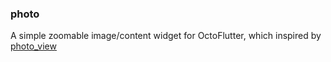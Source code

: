 ### photo

A simple zoomable image/content widget for OctoFlutter, which inspired by [photo_view](https://pub.dev/packages/photo_view)